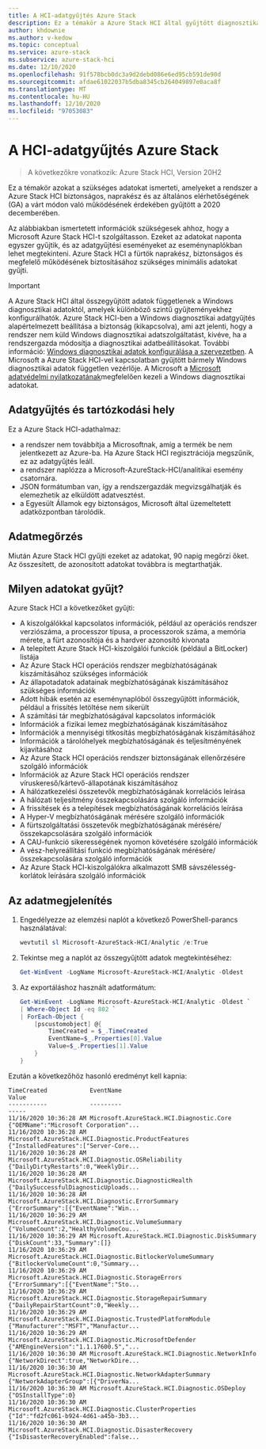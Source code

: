 ```yaml
---
title: A HCI-adatgyűjtés Azure Stack
description: Ez a témakör a Azure Stack HCI által gyűjtött diagnosztikai adatokra vonatkozó tervezési és szabályzatokat ismerteti.
author: khdownie
ms.author: v-kedow
ms.topic: conceptual
ms.service: azure-stack
ms.subservice: azure-stack-hci
ms.date: 12/10/2020
ms.openlocfilehash: 91f578bcb0dc3a9d2debd086e6ed95cb591de90d
ms.sourcegitcommit: afdae61022037b5dba8345cb264049897e0aca8f
ms.translationtype: MT
ms.contentlocale: hu-HU
ms.lasthandoff: 12/10/2020
ms.locfileid: "97053083"
---
```

# <a name="azure-stack-hci-data-collection"></a>A HCI-adatgyűjtés Azure Stack

> A következőkre vonatkozik: Azure Stack HCI, Version 20H2

Ez a témakör azokat a szükséges adatokat ismerteti, amelyeket a rendszer a Azure Stack HCI biztonságos, naprakész és az általános elérhetőségének (GA) a várt módon való működésének érdekében gyűjtött a 2020 decemberében.

Az alábbiakban ismertetett információk szükségesek ahhoz, hogy a Microsoft Azure Stack HCI-t szolgáltasson. Ezeket az adatokat naponta egyszer gyűjtik, és az adatgyűjtési eseményeket az eseménynaplókban lehet megtekinteni. Azure Stack HCI a fürtök naprakész, biztonságos és megfelelő működésének biztosításához szükséges minimális adatokat gyűjti.

   > [!IMPORTANT]
   > A Azure Stack HCI által összegyűjtött adatok függetlenek a Windows diagnosztikai adatoktól, amelyek különböző szintű gyűjteményekhez konfigurálhatók. Azure Stack HCI-ben a Windows diagnosztikai adatgyűjtés alapértelmezett beállítása a biztonság (kikapcsolva), ami azt jelenti, hogy a rendszer nem küld Windows diagnosztikai adatszolgáltatást, kivéve, ha a rendszergazda módosítja a diagnosztikai adatbeállításokat. További információ: [Windows diagnosztikai adatok konfigurálása a szervezetben](/windows/privacy/configure-windows-diagnostic-data-in-your-organization). A Microsoft a Azure Stack HCI-vel kapcsolatban gyűjtött bármely Windows diagnosztikai adatok független vezérlője. A Microsoft a [Microsoft adatvédelmi nyilatkozatának](https://privacy.microsoft.com/privacystatement)megfelelően kezeli a Windows diagnosztikai adatokat.

## <a name="data-collection-and-residency"></a>Adatgyűjtés és tartózkodási hely

Ez a Azure Stack HCI-adathalmaz: 

- a rendszer nem továbbítja a Microsoftnak, amíg a termék be nem jelentkezett az Azure-ba. Ha Azure Stack HCI regisztrációja megszűnik, ez az adatgyűjtés leáll.
- a rendszer naplózza a Microsoft-AzureStack-HCI/analitikai esemény csatornára. 
- JSON formátumban van, így a rendszergazdák megvizsgálhatják és elemezhetik az elküldött adatvesztést.
- a Egyesült Államok egy biztonságos, Microsoft által üzemeltetett adatközpontban tárolódik.

## <a name="data-retention"></a>Adatmegőrzés

Miután Azure Stack HCI gyűjti ezeket az adatokat, 90 napig megőrzi őket. Az összesített, de azonosított adatokat továbbra is megtarthatják.

## <a name="what-data-is-collected"></a>Milyen adatokat gyűjt?

Azure Stack HCI a következőket gyűjti:

- A kiszolgálókkal kapcsolatos információk, például az operációs rendszer verziószáma, a processzor típusa, a processzorok száma, a memória mérete, a fürt azonosítója és a hardver azonosító kivonata
- A telepített Azure Stack HCI-kiszolgálói funkciók (például a BitLocker) listája
- Az Azure Stack HCI operációs rendszer megbízhatóságának kiszámításához szükséges információk
- Az állapotadatok adatainak megbízhatóságának kiszámításához szükséges információk
- Adott hibák esetén az eseménynaplóból összegyűjtött információk, például a frissítés letöltése nem sikerült
- A számítási tár megbízhatóságával kapcsolatos információk
- Információk a fizikai lemez megbízhatóságának kiszámításához
- Információk a mennyiségi titkosítás megbízhatóságának kiszámításához
- Információk a tárolóhelyek megbízhatóságának és teljesítményének kijavításához
- Az Azure Stack HCI operációs rendszer biztonságának ellenőrzésére szolgáló információk
- Információk az Azure Stack HCI operációs rendszer víruskereső/kártevő-állapotának kiszámításához
- A hálózatkezelési összetevők megbízhatóságának korrelációs leírása
- A hálózati teljesítmény összekapcsolására szolgáló információk
- A frissítések és a telepítések megbízhatóságának korrelációs leírása
- A Hyper-V megbízhatóságának mérésére szolgáló információk
- A fürtszolgáltatási összetevők megbízhatóságának mérésére/összekapcsolására szolgáló információk
- A CAU-funkció sikerességének nyomon követésére szolgáló információk
- A vész-helyreállítási funkció megbízhatóságának mérésére/összekapcsolására szolgáló információk
- Az Azure Stack HCI-kiszolgálókra alkalmazott SMB sávszélesség-korlátok leírására szolgáló információk

## <a name="view-this-data"></a>Az adatmegjelenítés

1. Engedélyezze az elemzési naplót a következő PowerShell-parancs használatával:

   ```PowerShell
   wevtutil sl Microsoft-AzureStack-HCI/Analytic /e:True
   ```

2. Tekintse meg a naplót az összegyűjtött adatok megtekintéséhez:

   ```PowerShell
   Get-WinEvent -LogName Microsoft-AzureStack-HCI/Analytic -Oldest
   ```

3. Az exportáláshoz használt adatformátum:

   ```PowerShell
   Get-WinEvent -LogName Microsoft-AzureStack-HCI/Analytic -Oldest `
   | Where-Object Id -eq 802 `
   | ForEach-Object { 
       [pscustomobject] @{
           TimeCreated = $_.TimeCreated 
           EventName=$_.Properties[0].Value 
           Value=$_.Properties[1].Value 
       } 
   }
   ```
 
Ezután a következőhöz hasonló eredményt kell kapnia:

```shell
TimeCreated            EventName                                                  Value
-----------            ---------                                                  -----
11/16/2020 10:36:28 AM Microsoft.AzureStack.HCI.Diagnostic.Core                   {"OEMName":"Microsoft Corporation"...
11/16/2020 10:36:28 AM Microsoft.AzureStack.HCI.Diagnostic.ProductFeatures        {"InstalledFeatures":["Server-Core...
11/16/2020 10:36:28 AM Microsoft.AzureStack.HCI.Diagnostic.OSReliability          {"DailyDirtyRestarts":0,"WeeklyDir...
11/16/2020 10:36:28 AM Microsoft.AzureStack.HCI.Diagnostic.DiagnosticHealth       {"DailySuccessfulDiagnosticUploads...
11/16/2020 10:36:28 AM Microsoft.AzureStack.HCI.Diagnostic.ErrorSummary           {"ErrorSummary":[{"EventName":"Win...
11/16/2020 10:36:29 AM Microsoft.AzureStack.HCI.Diagnostic.VolumeSummary          {"VolumeCount":2,"HealthyVolumeCou...
11/16/2020 10:36:29 AM Microsoft.AzureStack.HCI.Diagnostic.DiskSummary            {"DiskCount":33,"Summary":[]}
11/16/2020 10:36:29 AM Microsoft.AzureStack.HCI.Diagnostic.BitlockerVolumeSummary {"BitlockerVolumeCount":0,"Summary...
11/16/2020 10:36:29 AM Microsoft.AzureStack.HCI.Diagnostic.StorageErrors          {"ErrorSummary":[{"EventName":"Sto...
11/16/2020 10:36:29 AM Microsoft.AzureStack.HCI.Diagnostic.StorageRepairSummary   {"DailyRepairStartCount":0,"Weekly...
11/16/2020 10:36:29 AM Microsoft.AzureStack.HCI.Diagnostic.TrustedPlatformModule  {"Manufacturer":"MSFT","Manufactur...
11/16/2020 10:36:29 AM Microsoft.AzureStack.HCI.Diagnostic.MicrosoftDefender      {"AMEngineVersion":"1.1.17600.5","...
11/16/2020 10:36:30 AM Microsoft.AzureStack.HCI.Diagnostic.NetworkInfo            {"NetworkDirect":true,"NetworkDire...
11/16/2020 10:36:30 AM Microsoft.AzureStack.HCI.Diagnostic.NetworkAdapterSummary  {"NetworkAdapterGroup":[{"DriverNa...
11/16/2020 10:36:30 AM Microsoft.AzureStack.HCI.Diagnostic.OSDeploy               {"OSInstallType":0}
11/16/2020 10:36:30 AM Microsoft.AzureStack.HCI.Diagnostic.ClusterProperties      {"Id":"fd2fc061-b924-4d61-a45b-3b3...
11/16/2020 10:36:30 AM Microsoft.AzureStack.HCI.Diagnostic.DisasterRecovery       {"IsDisasterRecoveryEnabled":false...
```
